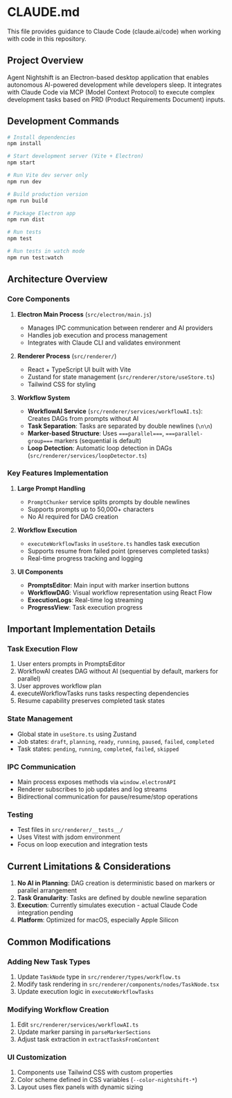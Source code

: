 # CLAUDE.md

This file provides guidance to Claude Code (claude.ai/code) when working with code in this repository.

## Project Overview

Agent Nightshift is an Electron-based desktop application that enables autonomous AI-powered development while developers sleep. It integrates with Claude Code via MCP (Model Context Protocol) to execute complex development tasks based on PRD (Product Requirements Document) inputs.

## Development Commands

```bash
# Install dependencies
npm install

# Start development server (Vite + Electron)
npm start

# Run Vite dev server only
npm run dev

# Build production version
npm run build

# Package Electron app
npm run dist

# Run tests
npm test

# Run tests in watch mode
npm run test:watch
```

## Architecture Overview

### Core Components

1. **Electron Main Process** (`src/electron/main.js`)
   - Manages IPC communication between renderer and AI providers
   - Handles job execution and process management
   - Integrates with Claude CLI and validates environment

2. **Renderer Process** (`src/renderer/`)
   - React + TypeScript UI built with Vite
   - Zustand for state management (`src/renderer/store/useStore.ts`)
   - Tailwind CSS for styling

3. **Workflow System**
   - **WorkflowAI Service** (`src/renderer/services/workflowAI.ts`): Creates DAGs from prompts without AI
   - **Task Separation**: Tasks are separated by double newlines (`\n\n`)
   - **Marker-based Structure**: Uses `===parallel===`, `===parallel-group===` markers (sequential is default)
   - **Loop Detection**: Automatic loop detection in DAGs (`src/renderer/services/loopDetector.ts`)

### Key Features Implementation

1. **Large Prompt Handling**
   - `PromptChunker` service splits prompts by double newlines
   - Supports prompts up to 50,000+ characters
   - No AI required for DAG creation

2. **Workflow Execution**
   - `executeWorkflowTasks` in `useStore.ts` handles task execution
   - Supports resume from failed point (preserves completed tasks)
   - Real-time progress tracking and logging

3. **UI Components**
   - **PromptsEditor**: Main input with marker insertion buttons
   - **WorkflowDAG**: Visual workflow representation using React Flow
   - **ExecutionLogs**: Real-time log streaming
   - **ProgressView**: Task execution progress

## Important Implementation Details

### Task Execution Flow
1. User enters prompts in PromptsEditor
2. WorkflowAI creates DAG without AI (sequential by default, markers for parallel)
3. User approves workflow plan
4. executeWorkflowTasks runs tasks respecting dependencies
5. Resume capability preserves completed task states

### State Management
- Global state in `useStore.ts` using Zustand
- Job states: `draft`, `planning`, `ready`, `running`, `paused`, `failed`, `completed`
- Task states: `pending`, `running`, `completed`, `failed`, `skipped`

### IPC Communication
- Main process exposes methods via `window.electronAPI`
- Renderer subscribes to job updates and log streams
- Bidirectional communication for pause/resume/stop operations

### Testing
- Test files in `src/renderer/__tests__/`
- Uses Vitest with jsdom environment
- Focus on loop execution and integration tests

## Current Limitations & Considerations

1. **No AI in Planning**: DAG creation is deterministic based on markers or parallel arrangement
2. **Task Granularity**: Tasks are defined by double newline separation
3. **Execution**: Currently simulates execution - actual Claude Code integration pending
4. **Platform**: Optimized for macOS, especially Apple Silicon

## Common Modifications

### Adding New Task Types
1. Update `TaskNode` type in `src/renderer/types/workflow.ts`
2. Modify task rendering in `src/renderer/components/nodes/TaskNode.tsx`
3. Update execution logic in `executeWorkflowTasks`

### Modifying Workflow Creation
1. Edit `src/renderer/services/workflowAI.ts`
2. Update marker parsing in `parseMarkerSections`
3. Adjust task extraction in `extractTasksFromContent`

### UI Customization
1. Components use Tailwind CSS with custom properties
2. Color scheme defined in CSS variables (`--color-nightshift-*`)
3. Layout uses flex panels with dynamic sizing